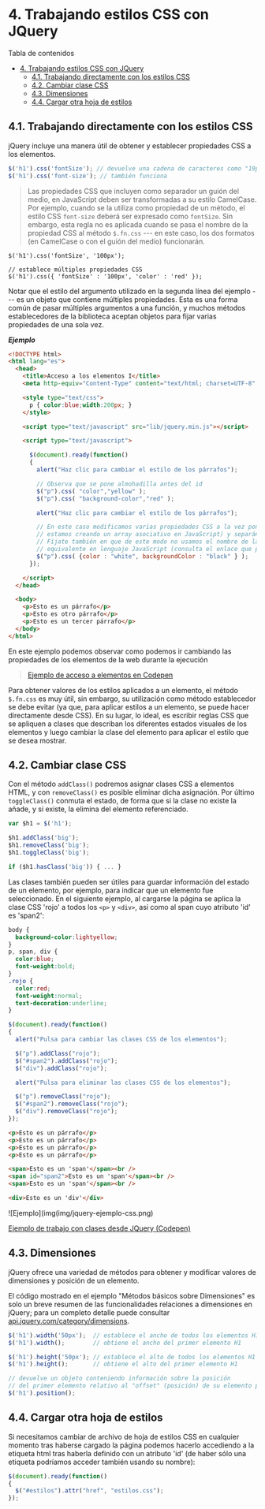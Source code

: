 # 4. Trabajando estilos CSS con JQuery

Tabla de contenidos

- [4. Trabajando estilos CSS con JQuery](#4-trabajando-estilos-css-con-jquery)
  - [4.1. Trabajando directamente con los estilos CSS](#41-trabajando-directamente-con-los-estilos-css)
  - [4.2. Cambiar clase CSS](#42-cambiar-clase-css)
  - [4.3. Dimensiones](#43-dimensiones)
  - [4.4. Cargar otra hoja de estilos](#44-cargar-otra-hoja-de-estilos)

## 4.1. Trabajando directamente con los estilos CSS

jQuery incluye una manera útil de obtener y establecer propiedades CSS a los elementos.

```javascript
$('h1').css('fontSize'); // devuelve una cadena de caracteres como "19px"
$('h1').css('font-size'); // también funciona
```

> Las propiedades CSS que incluyen como separador un guión del medio, en JavaScript deben ser transformadas a su estilo CamelCase. Por ejemplo, cuando se la utiliza como propiedad de un método, el estilo CSS `font-size` deberá ser expresado como `fontSize`. Sin embargo, esta regla no es aplicada cuando se pasa el nombre de la propiedad CSS al método `$.fn.css` --- en este caso, los dos formatos (en CamelCase o con el guión del medio) funcionarán.

```javascript// establece una propiedad individual CSS
$('h1').css('fontSize', '100px');

// establece múltiples propiedades CSS
$('h1').css({ 'fontSize' : '100px', 'color' : 'red' });
```

Notar que el estilo del argumento utilizado en la segunda línea del ejemplo --- es un objeto que contiene múltiples propiedades. Esta es una forma común de pasar múltiples argumentos a una función, y muchos métodos establecedores de la biblioteca aceptan objetos para fijar varias propiedades de una sola vez.

***Ejemplo***

```html
<!DOCTYPE html>
<html lang="es"> 
  <head>
    <title>Acceso a los elementos I</title>
    <meta http-equiv="Content-Type" content="text/html; charset=UTF-8" />

    <style type="text/css">
      p { color:blue;width:200px; }
    </style>

    <script type="text/javascript" src="lib/jquery.min.js"></script>

    <script type="text/javascript">

      $(document).ready(function()
      {
        alert("Haz clic para cambiar el estilo de los párrafos");

        // Observa que se pone almohadilla antes del id
        $("p").css( "color","yellow" );
        $("p").css( "background-color","red" );

        alert("Haz clic para cambiar el estilo de los párrafos");

        // En este caso modificamos varias propiedades CSS a la vez poniéndolas entre corchetes (realmente
        // estamos creando un array asociativo en JavaScript) y separándolas por coma.
        // Fíjate también en que de este modo no usamos el nombre de la propiedad CSS sino su
        // equivalente en lenguaje JavaScript (consulta el enlace que proporcionamos algo más abajo)
        $("p").css( {color : "white", backgroundColor : "black" } );
      });

    </script>
  </head>

  <body>
    <p>Esto es un párrafo</p>
    <p>Esto es otro párrafo</p>
    <p>Esto es un tercer párrafo</p>
  </body>
</html>
```

En este ejemplo podemos observar como podemos ir cambiando las propiedades de los elementos de la web durante la ejecución

> [Ejemplo de acceso a elementos en Codepen](https://codepen.io/sergio-rey-personal/pen/NWxepOJ)

Para obtener valores de los estilos aplicados a un elemento, el método `$.fn.css` es muy útil, sin embargo, su utilización como método establecedor se debe evitar (ya que, para aplicar estilos a un elemento, se puede hacer directamente desde CSS). En su lugar, lo ideal, es escribir reglas CSS que se apliquen a clases que describan los diferentes estados visuales de los elementos y luego cambiar la clase del elemento para aplicar el estilo que se desea mostrar.

## 4.2. Cambiar clase CSS

Con el método `addClass()` podremos asignar clases CSS a elementos HTML, y con `removeClass()` es posible eliminar dicha asignación. Por último `toggleClass()` conmuta el estado, de forma que si la clase no existe la añade, y si existe, la elimina del elemento referenciado.

```javascript
var $h1 = $('h1');

$h1.addClass('big');
$h1.removeClass('big');
$h1.toggleClass('big');

if ($h1.hasClass('big')) { ... }
```

Las clases también pueden ser útiles para guardar información del estado de un elemento, por ejemplo, para indicar que un elemento fue seleccionado.
En el siguiente ejemplo, al cargarse la página se aplica la clase CSS 'rojo' a todos los `<p>` y `<div>`, así como al span cuyo atributo 'id' es 'span2':

```css
body { 
  background-color:lightyellow; 
}
p, span, div { 
  color:blue;
  font-weight:bold; 
}
.rojo { 
  color:red;
  font-weight:normal;
  text-decoration:underline; 
}
```

```javascript
$(document).ready(function()
{
  alert("Pulsa para cambiar las clases CSS de los elementos");

  $("p").addClass("rojo");
  $("#span2").addClass("rojo");
  $("div").addClass("rojo");

  alert("Pulsa para eliminar las clases CSS de los elementos");

  $("p").removeClass("rojo");
  $("#span2").removeClass("rojo");
  $("div").removeClass("rojo");
});
```

```html
<p>Esto es un párrafo</p>
<p>Esto es un párrafo</p>
<p>Esto es un párrafo</p>
<p>Esto es un párrafo</p>

<span>Esto es un 'span'</span><br />
<span id="span2">Esto es un 'span'</span><br />
<span>Esto es un 'span'</span><br />

<div>Esto es un 'div'</div>
```

![Ejemplo](img(img/jquery-ejemplo-css.png)

[Ejemplo de trabajo con clases desde JQuery (Codepen)](https://codepen.io/sergio-rey-personal/pen/KKVbmXM)

## 4.3. Dimensiones

jQuery ofrece una variedad de métodos para obtener y modificar valores de dimensiones y posición de un elemento.

El código mostrado en el ejemplo "Métodos básicos sobre Dimensiones" es solo un breve resumen de las funcionalidades relaciones a dimensiones en jQuery; para un completo detalle puede consultar [api.jquery.com/category/dimensions](https://api.jquery.com/category/dimensions/).

```javascript
$('h1').width('50px');  // establece el ancho de todos los elementos H1
$('h1').width();        // obtiene el ancho del primer elemento H1

$('h1').height('50px'); // establece el alto de todos los elementos H1
$('h1').height();       // obtiene el alto del primer elemento H1

// devuelve un objeto conteniendo información sobre la posición
// del primer elemento relativo al "offset" (posición) de su elemento padre
$('h1').position();
```

## 4.4. Cargar otra hoja de estilos

Si necesitamos cambiar de archivo de hoja de estilos CSS en cualquier momento tras haberse cargado la página podemos hacerlo accediendo a la etiqueta html <link> tras haberla definido con un atributo 'id' (de haber sólo una etiqueta podríamos acceder también usando su nombre):

```javascript
$(document).ready(function()
{
  $("#estilos").attr("href", "estilos.css");
});
```